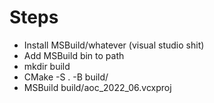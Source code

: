 # Steps

* Install MSBuild/whatever (visual studio shit)
* Add MSBuild bin to path
* mkdir build
* CMake -S . -B build/
* MSBuild build/aoc_2022_06.vcxproj